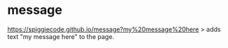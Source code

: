 # message
https://spiggiecode.github.io/message?my%20message%20here > adds text "my message here" to the page.

